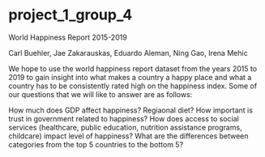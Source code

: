 # project_1_group_4

World Happiness Report 2015-2019

Carl Buehler, Jae Zakarauskas, Eduardo Aleman, Ning Gao, Irena Mehic

We hope to use the world happiness report dataset from the years 2015 to 2019 to gain insight into what makes a country a happy place and what a country has to be consistently rated high on the happiness index. Some of our questions that we will like to answer are as follows:

How much does GDP affect happiness? Regiaonal diet?
How important is trust in government related to happiness?
How does access to social services (healthcare, public education, nutrition assistance programs, childcare) impact level of happiness?
What are the differences between categories from the top 5 countries to the bottom 5?
